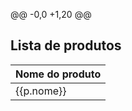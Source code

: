 @@ -0,0 +1,20 @@
<main>
<section>
<h1>Lista de produtos</h1>
<table>
<thead>
    <th>Nome do produto</th>
</thead>
<tbody>
    <tr *ngFor="let p of listaProdutos">
        <td>{{p.nome}}</td>
    </tr>
</tbody>
</table>
</section>
</main>
